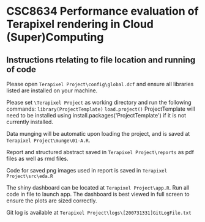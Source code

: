 # CSC8634 Performance evaluation of Terapixel rendering in Cloud (Super)Computing

## Instructions rtelating to file location and running of code

Please open `Terapixel Project\config\global.dcf` and ensure all libraries listed are installed on your machine.

Please set `\Terapixel Project` as working directory and run the following commands:
`library(ProjectTemplate)`
`load.project()`
ProjectTemplate will need to be installed using install.packages('ProjectTemplate') if it is not currently installed.

Data munging will be automatic upon loading the project, and is saved at `Terapixel Project\munge\01-A.R`.

Report and structured abstract saved in `Terapixel Project\reports` as pdf files as well as rmd files.

Code for saved png images used in report is saved in `Terapixel Project\src\eda.R`

The shiny dashboard can be located at `Terapixel Project\app.R`. Run all code in file to launch app. The dashboard is best viewed in full screen to ensure the plots are sized correctly.

Git log is available at `Terapixel Project\logs\[200731331]GitLogFile.txt`